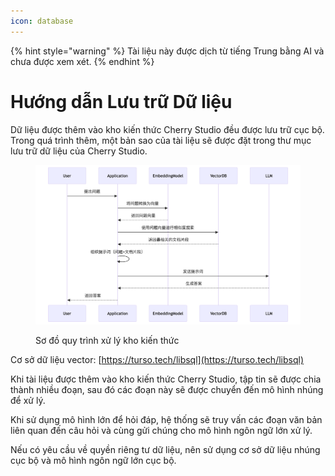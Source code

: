 ```yaml
---
icon: database
---
```


{% hint style="warning" %}
Tài liệu này được dịch từ tiếng Trung bằng AI và chưa được xem xét.
{% endhint %}

# Hướng dẫn Lưu trữ Dữ liệu

Dữ liệu được thêm vào kho kiến thức Cherry Studio đều được lưu trữ cục bộ. Trong quá trình thêm, một bản sao của tài liệu sẽ được đặt trong thư mục lưu trữ dữ liệu của Cherry Studio.

<figure><img src="../.gitbook/assets/mermaid-diagram-1739241680067.png" alt=""><figcaption><p>Sơ đồ quy trình xử lý kho kiến thức</p></figcaption></figure>

Cơ sở dữ liệu vector: [https://turso.tech/libsql](https://turso.tech/libsql)

Khi tài liệu được thêm vào kho kiến thức Cherry Studio, tập tin sẽ được chia thành nhiều đoạn, sau đó các đoạn này sẽ được chuyển đến mô hình nhúng để xử lý.

Khi sử dụng mô hình lớn để hỏi đáp, hệ thống sẽ truy vấn các đoạn văn bản liên quan đến câu hỏi và cùng gửi chúng cho mô hình ngôn ngữ lớn xử lý.

Nếu có yêu cầu về quyền riêng tư dữ liệu, nên sử dụng cơ sở dữ liệu nhúng cục bộ và mô hình ngôn ngữ lớn cục bộ.